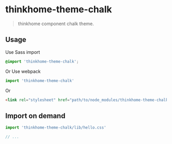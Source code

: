 # thinkhome-theme-chalk

> thinkhome component chalk theme.

## Usage

Use Sass import

```css
@import 'thinkhome-theme-chalk';
```

Or Use webpack

```javascript
import 'thinkhome-theme-chalk'
```

Or

```html
<link rel="stylesheet" href="path/to/node_modules/thinkhome-theme-chalk/lib/index.css">
```

## Import on demand

```javascript
import 'thinkhome-theme-chalk/lib/hello.css'

// ...
```
